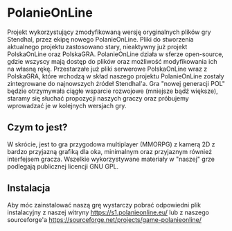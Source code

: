 # PolanieOnLine
Projekt wykorzystujący zmodyfikowaną wersję oryginalnych plików gry Stendhal, przez ekipę nowego PolanieOnLine. Pliki do stworzenia aktualnego projektu zastosowano stary, nieaktywny już projekt PolskaOnLine oraz PolskaGRA.
PolanieOnLine działa w sferze open-source, gdzie wszyscy mają dostęp do plików oraz możliwość modyfikowania ich na własną rękę.
Przestarzałe już pliki serwerowe PolskaOnLine wraz z PolskaGRA, które wchodzą w skład naszego projektu PolanieOnLine zostały zintegrowane do najnowszych źródeł Stendhal'a. Gra "nowej generacji POL" będzie otrzymywała ciągłe wsparcie rozwojowe (mniejsze bądź większe), staramy się słuchać propozycji naszych graczy oraz próbujemy wprowadzać je w kolejnych wersjach gry.

## Czym to jest?
W skrócie, jest to gra przygodowa multiplayer (MMORPG) z kamerą 2D z bardzo przyjazną grafiką dla oka,
minimalnym oraz przyjaznym również interfejsem gracza. Wszelkie wykorzystywane materiały w "naszej" grze podlegają publicznej licencji GNU GPL.

## Instalacja
Aby móc zainstalować naszą grę wystarczy pobrać odpowiedni plik instalacyjny z naszej witryny https://s1.polanieonline.eu/ lub z naszego sourceforge'a https://sourceforge.net/projects/game-polanieonline/
